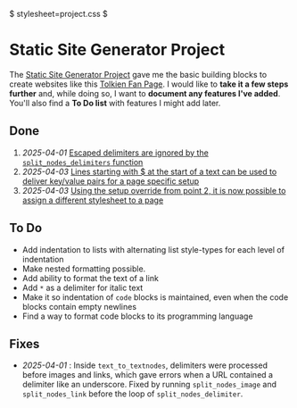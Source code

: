 $ stylesheet=project.css $

# Static Site Generator Project

The [Static Site Generator Project](https://www.boot.dev/courses/build-static-site-generator-python) gave me the basic building blocks to create websites like this [Tolkien Fan Page](/). I would like to **take it a few steps further** and, while doing so, I want to **document any features I've added**. You'll also find a **To Do list** with features I might add later.

## Done

1. _2025-04-01_ [Escaped delimiters are ignored by the `split_nodes_delimiters` function](/project/escaped_delims)
2. _2025-04-03_ [Lines starting with $ at the start of a text can be used to deliver key/value pairs for a page specific setup](/project/setup_override)
3. _2025-04-03_ [Using the setup override from point 2, it is now possible to assign a different stylesheet to a page ](/project/stylesheet_override)

## To Do

- Add indentation to lists with alternating list style-types for each level of indentation
- Make nested formatting possible.
- Add ability to format the text of a link
- Add `*` as a delimiter for italic text
- Make it so indentation of `code` blocks is maintained, even when the code blocks contain empty newlines
- Find a way to format code blocks to its programming language

## Fixes

- _2025-04-01_ : Inside `text_to_textnodes`, delimiters were processed before images and links, which gave errors when a URL contained a delimiter like an underscore. Fixed by running `split_nodes_image` and `split_nodes_link` before the loop of `split_nodes_delimiter`.